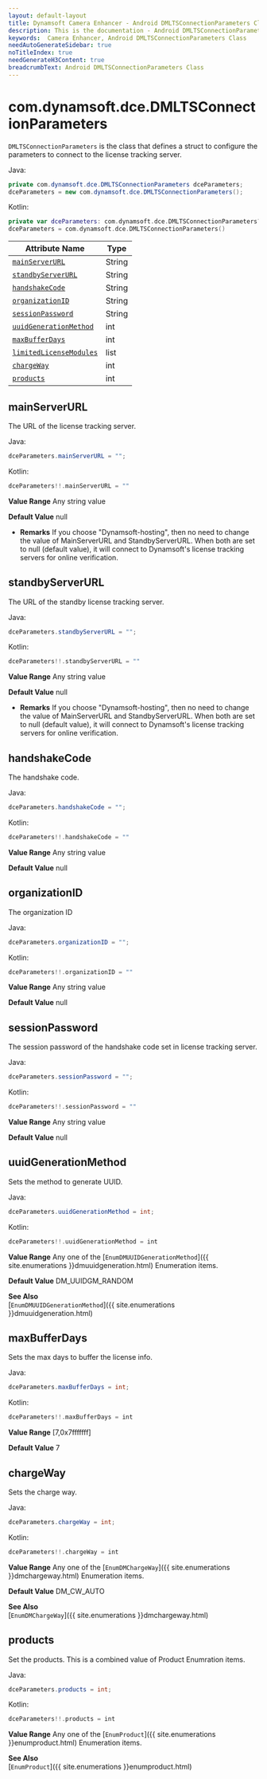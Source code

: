```yaml
---
layout: default-layout
title: Dynamsoft Camera Enhancer - Android DMLTSConnectionParameters Class
description: This is the documentation - Android DMLTSConnectionParameters Class page of Dynamsoft Camera Enhancer.
keywords:  Camera Enhancer, Android DMLTSConnectionParameters Class
needAutoGenerateSidebar: true
noTitleIndex: true
needGenerateH3Content: true
breadcrumbText: Android DMLTSConnectionParameters Class
---
```


# com.dynamsoft.dce.DMLTSConnectionParameters

`DMLTSConnectionParameters` is the class that defines a struct to configure the parameters to connect to the license tracking server.

Java:

```Java
private com.dynamsoft.dce.DMLTSConnectionParameters dceParameters;
dceParameters = new com.dynamsoft.dce.DMLTSConnectionParameters();
```

Kotlin:

```kotlin
private var dceParameters: com.dynamsoft.dce.DMLTSConnectionParameters? = null
dceParameters = com.dynamsoft.dce.DMLTSConnectionParameters()
```

| Attribute Name | Type |
|------|------|
| [`mainServerURL`](#mainserverurl) | String |
| [`standbyServerURL`](#standbyserverurl) | String |
| [`handshakeCode`](#handshakecode) | String |
| [`organizationID`](#organizationid) | String |
| [`sessionPassword`](#sessionpassword) | String |
| [`uuidGenerationMethod`](#uuidgenerationmethod) | int |
| [`maxBufferDays`](#maxbufferdays) | int |
| [`limitedLicenseModules`](#limitedlicensemodules) | list |
| [`chargeWay`](#chargeway) | int |
| [`products`](#products) | int |

## mainServerURL

The URL of the license tracking server.

Java:

```java
dceParameters.mainServerURL = "";
```

Kotlin:

```kotlin
dceParameters!!.mainServerURL = ""
```

**Value Range**
    Any string value

**Default Value**
    null

- **Remarks**
    If you choose "Dynamsoft-hosting", then no need to change the value of MainServerURL and StandbyServerURL. When both are set to null (default value), it will connect to Dynamsoft's license tracking servers for online verification.

## standbyServerURL

The URL of the standby license tracking server.

Java:

```java
dceParameters.standbyServerURL = "";
```

Kotlin:

```kotlin
dceParameters!!.standbyServerURL = ""
```

**Value Range**
    Any string value

**Default Value**
    null

- **Remarks**
    If you choose "Dynamsoft-hosting", then no need to change the value of MainServerURL and StandbyServerURL. When both are set to null (default value), it will connect to Dynamsoft's license tracking servers for online verification.

## handshakeCode

The handshake code.

Java:

```java
dceParameters.handshakeCode = "";
```

Kotlin:

```kotlin
dceParameters!!.handshakeCode = ""
```

**Value Range**
    Any string value

**Default Value**
    null

## organizationID

The organization ID

Java:

```java
dceParameters.organizationID = "";
```

Kotlin:

```kotlin
dceParameters!!.organizationID = ""
```

**Value Range**
    Any string value

**Default Value**
    null

## sessionPassword

The session password of the handshake code set in license tracking server.

Java:

```java
dceParameters.sessionPassword = "";
```

Kotlin:

```kotlin
dceParameters!!.sessionPassword = ""
```

**Value Range**
    Any string value

**Default Value**
    null

## uuidGenerationMethod

Sets the method to generate UUID.

Java:

```java
dceParameters.uuidGenerationMethod = int;
```

Kotlin:

```kotlin
dceParameters!!.uuidGenerationMethod = int
```

**Value Range**
    Any one of the [`EnumDMUUIDGenerationMethod`]({{ site.enumerations }}dmuuidgeneration.html) Enumeration items.

**Default Value**
    DM_UUIDGM_RANDOM

**See Also**  
    [`EnumDMUUIDGenerationMethod`]({{ site.enumerations }}dmuuidgeneration.html)

## maxBufferDays

Sets the max days to buffer the license info.

Java:

```java
dceParameters.maxBufferDays = int;
```

Kotlin:

```kotlin
dceParameters!!.maxBufferDays = int
```

**Value Range**
    [7,0x7fffffff]  

**Default Value**
    7

## chargeWay

Sets the charge way.

Java:

```java
dceParameters.chargeWay = int;
```

Kotlin:

```kotlin
dceParameters!!.chargeWay = int
```

**Value Range**
    Any one of the [`EnumDMChargeWay`]({{ site.enumerations }}dmchargeway.html) Enumeration items.

**Default Value**
    DM_CW_AUTO

**See Also**  
    [`EnumDMChargeWay`]({{ site.enumerations }}dmchargeway.html)

## products

Set the products. This is a combined value of Product Enumration items.

Java:

```java
dceParameters.products = int;
```

Kotlin:

```kotlin
dceParameters!!.products = int
```

**Value Range**
    Any one of the [`EnumProduct`]({{ site.enumerations }}enumproduct.html) Enumeration items.

**See Also**  
    [`EnumProduct`]({{ site.enumerations }}enumproduct.html)
